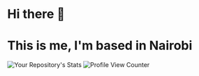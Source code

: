 # Hi there 👋
# This is me, I'm based in Nairobi

![Your Repository's Stats](https://github-readme-stats.vercel.app/api?username=otienoelvis&show_icons=true)
![Profile View Counter](https://komarev.com/ghpvc/?username=otienoelvis)

<!--
**otienoelvis/otienoelvis** is a ✨ _special_ ✨ repository because its `README.md` (this file) appears on your GitHub profile.

Here are some ideas to get you started:

- 🔭 I’m currently working on ...
- 🌱 I’m currently learning ...
- 👯 I’m looking to collaborate on ...
- 🤔 I’m looking for help with ...
- 💬 Ask me about ...
- 📫 How to reach me: ...
- 😄 Pronouns: ...
- ⚡ Fun fact: ...
-->
